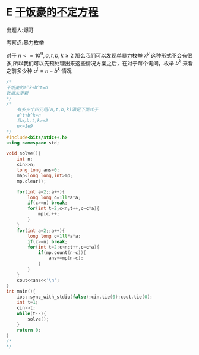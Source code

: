 # E [ 干饭豪的不定方程](https://ac.nowcoder.com/acm/contest/72386/E)

出题人:爆哥

考察点:暴力枚举

对于 $n<=10^9,a,t,b,k\geq2$ 那么我们可以发现单暴力枚举 $x^y$ 这种形式不会有很多,所以我们可以先预处理出来这些情况方案之后，在对于每个询问，枚举 $b^k$ 来看之前多少种 $a^t=n-b^k$ 情况

~~~cpp
/*
干饭豪的a^k+b^t=n
数据未更新
*/
/*
    有多少个四元组(a,t,b,k)满足下面式子
    a^t+b^k=n
    且a,b,t,k>=2
    n<=1e9
*/
#include<bits/stdc++.h>
using namespace std;

void solve(){
    int n;
    cin>>n;
    long long ans=0;
    map<long long,int>mp;
    mp.clear();

    for(int a=2;;a++){
        long long c=1ll*a*a;
        if(c>=n) break;
        for(int t=2;c<n;t++,c=c*a){
            mp[c]++;
        }
    }
    for(int a=2;;a++){
        long long c=1ll*a*a;
        if(c>=n) break;
        for(int t=2;c<n;t++,c=c*a){
            if(mp.count(n-c)){
                ans+=mp[n-c];
            }
        }
    }
    cout<<ans<<'\n';
}
int main(){
    ios::sync_with_stdio(false);cin.tie(0);cout.tie(0);
    int t=1;
    cin>>t;
    while(t--){
        solve();
    }
    return 0;
}
/*
*/
~~~

